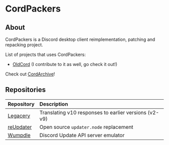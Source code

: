 # CordPackers
## About
CordPackers is a Discord desktop client reimplementation, patching and repacking project.

List of projects that uses CordPackers:

- [OldCord](https://oldcordapp.com) (I contribute to it as well, go check it out!)

Check out [CordArchive](https://github.com/cordarchive)!

## Repositories
| Repository | Description |
| :--- | :--- |
| [Legacery](https://github.com/modulocord/legacery) | Translating v10 responses to earlier versions (v2-v9) |
| [reUpdater](https://github.com/modulocord/reUpdater) | Open source `updater.node` replacement |
| [Wumpdle](https://github.com/cordpackers/Wumpdle) | Discord Update API server emulator |

